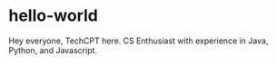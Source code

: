 # hello-world

Hey everyone, TechCPT here.
CS Enthusiast with experience in Java, Python, and Javascript.
